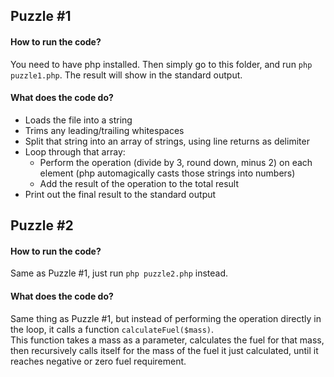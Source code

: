 ## Puzzle #1

#### How to run the code?

You need to have php installed. Then simply go to this folder, and run `php puzzle1.php`. The result will show in the standard output.

#### What does the code do?

 - Loads the file into a string
 - Trims any leading/trailing whitespaces
 - Split that string into an array of strings, using line returns as delimiter
 - Loop through that array: 
    - Perform the operation (divide by 3, round down, minus 2) on each element (php automagically casts those strings into numbers)
    - Add the result of the operation to the total result
 - Print out the final result to the standard output

 ## Puzzle #2

#### How to run the code?

Same as Puzzle #1, just run `php puzzle2.php` instead.

#### What does the code do?

Same thing as Puzzle #1, but instead of performing the operation directly in the loop, it calls a function `calculateFuel($mass)`.  
This function takes a mass as a parameter, calculates the fuel for that mass, then recursively calls itself for the mass of the fuel it just calculated, until it reaches negative or zero fuel requirement.
